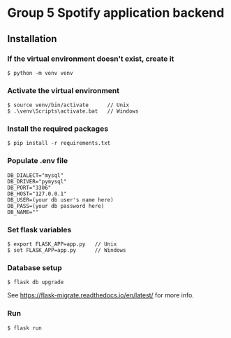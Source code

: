 # Group 5 Spotify application backend

## Installation

### If the virtual environment doesn't exist, create it
```
$ python -m venv venv
```

### Activate the virtual environment 
```
$ source venv/bin/activate      // Unix
$ .\venv\Scripts\activate.bat   // Windows
```

### Install the required packages
```
$ pip install -r requirements.txt
```

### Populate .env file

```
DB_DIALECT="mysql"
DB_DRIVER="pymysql"
DB_PORT="3306"
DB_HOST="127.0.0.1"
DB_USER=(your db user's name here)
DB_PASS=(your db password here)
DB_NAME=""
```

### Set flask variables

```
$ export FLASK_APP=app.py   // Unix
$ set FLASK_APP=app.py      // Windows
```

### Database setup
```
$ flask db upgrade
```
See https://flask-migrate.readthedocs.io/en/latest/ for more info.
### Run 
```
$ flask run
```
